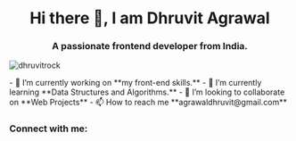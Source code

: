 
<h1 align="center">Hi there 👋, I am Dhruvit Agrawal</h1>
<h3 align="center">A passionate frontend developer from India.</h3>
<p align="left"> <img src="https://komarev.com/ghpvc/?username=dhruvitrock&label=Profile%20views&color=0e75b6&style=flat" alt="dhruvitrock" /> </p>
- 🔭 I’m currently working on **my front-end skills.**
- 🌱 I’m currently learning **Data Structures and Algorithms.**
- 👯 I’m looking to collaborate on **Web Projects**
- 📫 How to reach me **agrawaldhruvit@gmail.com**
<h3 align="left">Connect with me:</h3>
